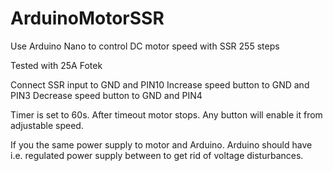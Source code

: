 # ArduinoMotorSSR
Use Arduino Nano to control DC motor speed with SSR
255 steps

Tested with 25A Fotek

Connect SSR input to GND and PIN10
Increase speed button to GND and PIN3
Decrease speed button to GND and PIN4

Timer is set to 60s. After timeout motor stops. Any button will enable it from adjustable speed.

If you the same power supply to motor and Arduino.
Arduino should have i.e. regulated power supply between to get rid of voltage disturbances. 
